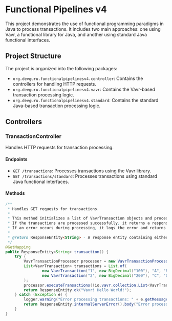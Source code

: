 # Functional Pipelines v4

This project demonstrates the use of functional programming paradigms in Java to process transactions. It includes two main approaches: one using Vavr, a functional library for Java, and another using standard Java functional interfaces.

## Project Structure

The project is organized into the following packages:

- `org.devguru.functionalpipelinesv4.controller`: Contains the controllers for handling HTTP requests.
- `org.devguru.functionalpipelinesv4.vavr`: Contains the Vavr-based transaction processing logic.
- `org.devguru.functionalpipelinesv4.standard`: Contains the standard Java-based transaction processing logic.

## Controllers

### TransactionController

Handles HTTP requests for transaction processing.

#### Endpoints

- `GET /transactions`: Processes transactions using the Vavr library.
- `GET /transactions/standard`: Processes transactions using standard Java functional interfaces.

#### Methods

```java
/**
 * Handles GET requests for transactions.
 * 
 * This method initializes a list of VavrTransaction objects and processes them using the VavrTransactionProcessor.
 * If the transactions are processed successfully, it returns a response with a success message.
 * If an error occurs during processing, it logs the error and returns an internal server error response.
 * 
 * @return ResponseEntity<String> - A response entity containing either a success message or an error message.
 */
@GetMapping
public ResponseEntity<String> transaction() {
    try {
        VavrTransactionProcessor processor = new VavrTransactionProcessor();
        List<VavrTransaction> transactions = List.of(
                new VavrTransaction("1", new BigDecimal("100"), "A", "B", LocalDateTime.now(), VavrTransactionStatus.INITIATED),
                new VavrTransaction("2", new BigDecimal("200"), "C", "D", LocalDateTime.now(), VavrTransactionStatus.INITIATED)
        );
        processor.executeTransactions((io.vavr.collection.List<VavrTransaction>) transactions);
        return ResponseEntity.ok("Vavr! Hello World!");
    } catch (Exception e) {
        logger.warning("Error processing transactions: " + e.getMessage());
        return ResponseEntity.internalServerError().body("Error processing transactions");
    }
}